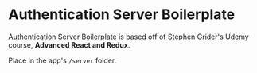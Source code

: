 # Authentication Server Boilerplate

Authentication Server Boilerplate is based off of Stephen Grider's Udemy course, **Advanced React and Redux**.

Place in the app's `/server` folder.
